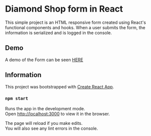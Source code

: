 # Diamond Shop form in React

This simple project is an HTML responsive form created using React's functional components and hooks. When a user submits the form, the information is serialized and is logged in the console.

## Demo 
A demo of the Form can be seen [HERE](https://germanreyga.github.io/diamond-shop-form/)
## Information

This project was bootstrapped with [Create React App](https://github.com/facebook/create-react-app).

### `npm start`

Runs the app in the development mode.<br />
Open [http://localhost:3000](http://localhost:3000) to view it in the browser.

The page will reload if you make edits.<br />
You will also see any lint errors in the console.
